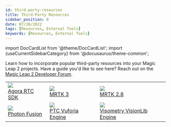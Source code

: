 ```yaml
---
id: third-party-resources
title: Third-Party Resources
sidebar_position: 0
date: 07/26/2022
tags: [Resources, External Tools]
keywords: [Resources, External Tools]
---
```


import DocCardList from '@theme/DocCardList';
import {useCurrentSidebarCategory} from '@docusaurus/theme-common';

Learn how to incorporate popular third-party resources into your Magic Leap 2 projects. Have a guide you'd like to see here? Reach out on the [Magic Leap 2 Developer Forum](https://forum.magicleap.cloud/).

<table class="ml2-overview-table">
  <tr>
    <td>
      <a href="/docs/guides/third-party/agora">
        <img src="/img/third-party/agora.png" />
        <div class="ml2-overview-image-text">Agora RTC SDK</div>
      </a>
    </td>
        <td>
      <a href="/docs/guides/third-party/mrtk3/mrtk3-overview">
        <img src="/img/ml2-overview/mrtk-logo.png" />
        <div class="ml2-overview-image-text">MRTK 3</div>
      </a>
    </td>
    <td>
      <a href="/docs/guides/third-party/mrtk">
        <img src="/img/ml2-overview/mrtk-logo.png" />
        <div class="ml2-overview-image-text">MRTK 2.8</div>
      </a>
    </td>
  </tr>
    <tr>
    <td>
      <a href="/docs/guides/third-party/networking/photon-fusion">
        <img src="/img/third-party/photon.png" />
        <div class="ml2-overview-image-text">Photon Fusion</div>
      </a>
    </td>
    <td>
      <a href="/docs/guides/third-party/ptc/vuforia-overview">
        <img src="/img/ml2-overview/ptc-logo.png" />
        <div class="ml2-overview-image-text">PTC Vuforia Engine</div>
      </a>
    </td>
    <td>
      <a href="/docs/guides/third-party/visometry/visionlib">
        <img src="/img/third-party/visionlib.png" />
        <div class="ml2-overview-image-text">Visometry VisionLib Engine</div>
      </a>
    </td>
  </tr>
</table>

